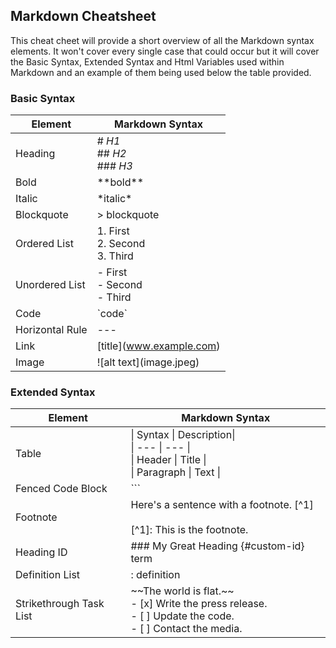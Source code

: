 ## Markdown Cheatsheet

This cheat cheet will provide a short overview of all the Markdown syntax elements. It won't cover every single case that could occur but it will cover the Basic Syntax, Extended Syntax and Html Variables used within Markdown and an example of them being used below the table provided.
### Basic Syntax
| Element | Markdown Syntax |
|----- |----------- |
| Heading | # *H1*<br>## *H2*<br>### *H3*|
|Bold|\*\*bold**|
|Italic|\*italic*|
|Blockquote|> blockquote|
|Ordered List|1. First<br>2. Second<br>3. Third|
|Unordered List|- First<br>- Second<br>- Third|
|Code|\`code`|
|Horizontal Rule|---|
|Link|[title]\(www.example.com)|
|Image|![alt text]\(image.jpeg)|

### Extended Syntax
|Element|Markdown Syntax|
|---|---|
|Table|\| Syntax \| Description\|<br>\| --- \| --- \|<br>\| Header \| Title \|<br>\| Paragraph \| Text \||
|Fenced Code Block|```|
|Footnote|Here's a sentence with a footnote. [^1]<br><br>[^1]: This is the footnote.|
|Heading ID|### My Great Heading {#custom-id} term|
|Definition List|: definition|
|Strikethrough Task List|\~~The world is flat.~~<br>- [x] Write the press release.<br>- [ ] Update the code.<br>- [ ] Contact the media.|
